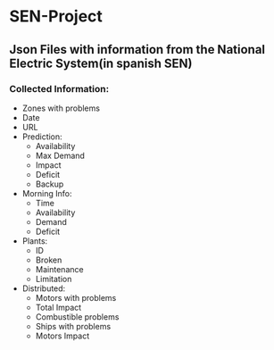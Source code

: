 # SEN-Project
## Json Files with information from the National Electric System(in spanish SEN)


### Collected Information:

- Zones with problems
- Date
- URL
- Prediction:
    - Availability
    - Max Demand
    - Impact
    - Deficit
    - Backup
- Morning Info:
    - Time
    - Availability
    - Demand
    - Deficit
- Plants:
    - ID
    - Broken
    - Maintenance
    - Limitation
- Distributed:
    - Motors with problems
    - Total Impact
    - Combustible problems
    - Ships with problems
    - Motors Impact